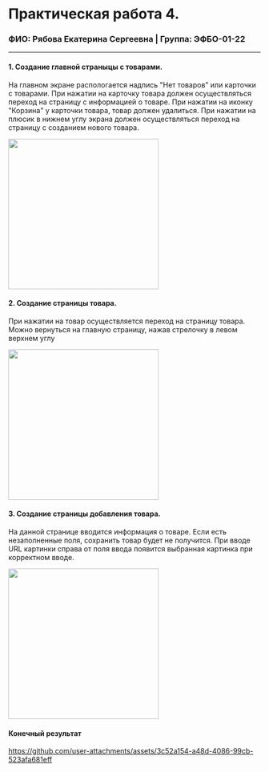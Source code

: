 Практическая работа 4.
=================================
### ФИО: Рябова Екатерина Сергеевна | Группа: ЭФБО-01-22

***
#### 1. Создание главной страныцы с товарами. 
На главном экране распологается надпись "Нет товаров" или карточки с товарами. При нажатии на карточку товара должен осуществляться переход на страницу с информацией о товаре. При нажатии на иконку "Корзина" у карточки товара, товар должен удалиться. При нажатии на плюсик в нижнем углу экрана должен осуществляться переход на страницу с созданием нового товара.

<img src="https://github.com/user-attachments/assets/990df9c4-9dd7-4acc-9663-1330f2370c09" width="300">

#### 2. Создание страницы товара. 
При нажатии на товар осуществляется переход на страницу товара. Можно вернуться на главную страницу, нажав стрелочку в левом верхнем углу

<img src="https://github.com/user-attachments/assets/72d02eb8-e954-410f-a0e4-b54171df541b" width="300">

#### 3. Создание страницы добавления товара. 
На данной странице вводится информация о товаре. Если есть незаполненные поля, сохранить товар будет не получится. При вводе URL картинки справа от поля ввода появится выбранная картинка при корректном вводе.

<img src="https://github.com/user-attachments/assets/72d02eb8-e954-410f-a0e4-b54171df541b" width="300">

#### Конечный результат
https://github.com/user-attachments/assets/3c52a154-a48d-4086-99cb-523afa681eff
